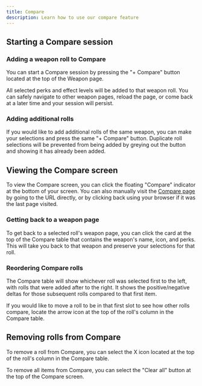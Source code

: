 ```yaml
---
title: Compare
description: Learn how to use our compare feature
---
```


## Starting a Compare session

### Adding a weapon roll to Compare

You can start a Compare session by pressing the "+ Compare" button located at the top of the Weapon page.

All selected perks and effect levels will be added to that weapon roll. You can safely navigate to other weapon pages, reload the page, or come back at a later time and your session will persist.

### Adding additional rolls

If you would like to add additional rolls of the same weapon, you can make your selections and press the same "+ Compare" button. Duplicate roll selections will be prevented from being added by greying out the button and showing it has already been added.

## Viewing the Compare screen

To view the Compare screen, you can click the floating "Compare" indicator at the bottom of your screen. You can also manually visit the [Compare page](https://d2foundry.gg/compare) by going to the URL directly, or by clicking back using your browser if it was the last page visited.

### Getting back to a weapon page

To get back to a selected roll's weapon page, you can click the card at the top of the Compare table that contains the weapon's name, icon, and perks. This will take you back to that weapon and preserve your selections for that roll.

### Reordering Compare rolls

The Compare table will show whichever roll was selected first to the left, with rolls that were added after to the right. It shows the positive/negative deltas for those subsequent rolls compared to that first item.

If you would like to move a roll to be in that first slot to see how other rolls compare, locate the arrow icon at the top of the roll's column in the Compare table.

## Removing rolls from Compare

To remove a roll from Compare, you can select the X icon located at the top of the roll's column in the Compare table.

To remove all items from Compare, you can select the "Clear all" button at the top of the Compare screen.
